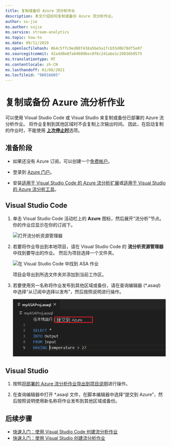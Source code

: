 ```yaml
---
title: 复制或备份 Azure 流分析作业
description: 本文介绍如何复制或备份 Azure 流分析作业。
author: su-jie
ms.author: sujie
ms.service: stream-analytics
ms.topic: how-to
ms.date: 09/11/2019
ms.openlocfilehash: 864c5ffc9ed88f438a5be5a1fcb55d0b78df5e07
ms.sourcegitcommit: 42a4d0e8fa84609bec0f6c241abe1c20036b9575
ms.translationtype: MT
ms.contentlocale: zh-CN
ms.lasthandoff: 01/08/2021
ms.locfileid: "98016605"
---
```

# <a name="copy-or-back-up-azure-stream-analytics-jobs"></a>复制或备份 Azure 流分析作业

可以使用 Visual Studio Code 或 Visual Studio 来复制或备份已部署的 Azure 流分析作业。 将作业复制到其他区域时不会复制上次输出时间。 因此，在启动复制的作业时，不能使用 [**上次停止时**](./start-job.md#start-options)选项。

## <a name="before-you-begin"></a>准备阶段
* 如果还没有 Azure 订阅，可以创建一个[免费帐户](https://azure.microsoft.com/free/)。

* 登录到 [Azure 门户](https://portal.azure.com/)。

* 安装[适用于 Visual Studio Code 的 Azure 流分析扩展](quick-create-visual-studio-code.md#install-the-azure-stream-analytics-tools-extension)或[适用于 Visual Studio 的 Azure 流分析工具](quick-create-visual-studio-code.md#install-the-azure-stream-analytics-tools-extension)。  

## <a name="visual-studio-code"></a>Visual Studio Code

1. 单击 Visual Studio Code 活动栏上的 **Azure** 图标，然后展开“流分析”节点。 你的作业应显示在你的订阅下。

   ![打开流分析资源管理器](./media/vscode-explore-jobs/open-explorer.png)

2. 若要将作业导出到本地项目，请在 Visual Studio Code 的 **流分析资源管理器** 中找到要导出的作业。 然后为项目选择一个文件夹。

    ![在 Visual Studio Code 中找到 ASA 作业](./media/vscode-explore-jobs/export-job.png)

    项目会导出到所选文件夹并添加到当前工作区。

3. 若要使用另一名称将作业发布到其他区域或备份，请在查询编辑器 (\*.asaql) 中选择“从订阅中选择以发布”，然后按照说明进行操作。

    ![在 Visual Studio Code 中发布到 Azure](./media/quick-create-visual-studio-code/submit-job.png)

## <a name="visual-studio"></a>Visual Studio

1. 按照[将部署的 Azure 流分析作业导出到项目说明](./stream-analytics-vs-tools.md#export-jobs-to-a-project)进行操作。

2. 在查询编辑器中打开 \*.asaql 文件，在脚本编辑器中选择“提交到 Azure”，然后按照说明使用新名称将作业发布到其他区域或备份。

## <a name="next-steps"></a>后续步骤

* [快速入门：使用 Visual Studio Code 创建流分析作业](quick-create-visual-studio-code.md)
* [快速入门：使用 Visual Studio 创建流分析作业](stream-analytics-quick-create-vs.md)